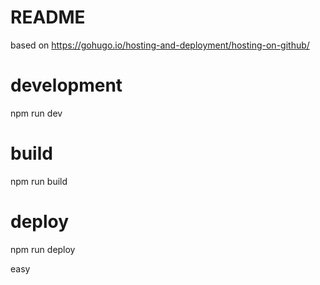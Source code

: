 # README

based on https://gohugo.io/hosting-and-deployment/hosting-on-github/

# development

  npm run dev

# build

  npm run build

# deploy

  npm run deploy

easy